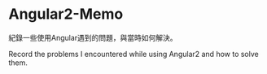 # Angular2-Memo
紀錄一些使用Angular遇到的問題，與當時如何解決。

Record the problems I encountered while using Angular2 and how to solve them.